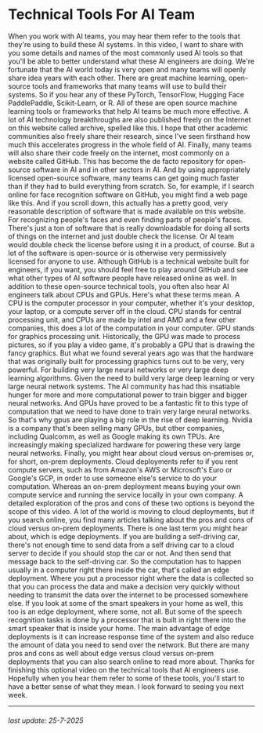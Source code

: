 # Technical Tools For AI Team

When you work with AI teams, you may hear them refer to the tools that
they're using to build these AI systems. In this video,
I want to share with you some details and names of the most
commonly used AI tools so that you'll be able to better understand
what these AI engineers are doing. We're fortunate that the AI
world today is very open and many teams will openly share
idea years with each other. There are great machine learning,
open-source tools and frameworks that many teams will
use to build their systems. So if you hear any of these PyTorch,
TensorFlow, Hugging Face PaddlePaddle,
Scikit-Learn, or R. All of these are open source
machine learning tools or frameworks that help AI teams
be much more effective. A lot of AI technology breakthroughs
are also published freely on the Internet on this website
called archive, spelled like this. I hope that other academic communities
also freely share their research, since I've seen firsthand how much
this accelerates progress in the whole field of AI. Finally, many teams will also share
their code freely on the internet, most commonly on a website called GitHub. This has become the de
facto repository for open-source software in AI and
in other sectors in AI. And by using appropriately licensed
open-source software, many teams can get going much faster than if they
had to build everything from scratch. So, for example, if I search online for face recognition software on GitHub, you might find a web page like this. And if you scroll down,
this actually has a pretty good, very reasonable description of software
that is made available on this website. For recognizing people's faces and
even finding parts of people's faces. There's just a ton of software
that is really downloadable for doing all sorts of things on the internet
and just double check the license. Or AI team would double check the license
before using it in a product, of course. But a lot of the software
is open-source or is otherwise very permissively
licensed for anyone to use. Although GitHub is a technical website
built for engineers, if you want, you should feel free to
play around GitHub and see what other types of AI software
people have released online as well. In addition to these
open-source technical tools, you often also hear AI engineers
talk about CPUs and GPUs. Here's what these terms mean. A CPU is the computer processor in your
computer, whether it's your desktop, your laptop, or
a compute server off in the cloud. CPU stands for central processing unit,
and CPUs are made by intel and AMD and a few other companies, this does
a lot of the computation in your computer. GPU stands for graphics processing unit. Historically, the GPU was made to process
pictures, so if you play a video game, it's probably a GPU that is
drawing the fancy graphics. But what we found several years ago was
that the hardware that was originally built for processing graphics turns
out to be very, very powerful. For building very large neural networks or
very large deep learning algorithms. Given the need to build
very large deep learning or very large neural network systems. The AI community has had this
insatiable hunger for more and more computational power to train
bigger and bigger neural networks. And GPUs have proved to be a fantastic
fit to this type of computation that we need to have done to train
very large neural networks. So that's why gpus are playing a big
role in the rise of deep learning. Nvidia is a company that's been selling
many GPUs, but other companies, including Qualcomm,
as well as Google making its own TPUs. Are increasingly making
specialized hardware for powering these very large neural networks. Finally, you might hear about
cloud versus on-premises or, for short, on-prem deployments. Cloud deployments refer to
if you rent compute servers, such as from Amazon's AWS or
Microsoft's Euro or Google's GCP, in order to use someone else's
service to do your computation. Whereas an on-prem deployment means
buying your own compute service and running the service locally
in your own company. A detailed exploration of the pros and cons of these two options is
beyond the scope of this video. A lot of the world is moving to cloud
deployments, but if you search online, you find many articles
talking about the pros and cons of cloud versus on-prem deployments. There is one last term you might hear
about, which is edge deployments. If you are building a self-driving car,
there's not enough time to send data from a self driving car to a cloud server to
decide if you should stop the car or not. And then send that message
back to the self-driving car. So the computation has to happen usually
in a computer right there inside the car, that's called an edge deployment. Where you put a processor right
where the data is collected so that you can process the data and make
a decision very quickly without needing to transmit the data over the internet
to be processed somewhere else. If you look at some of the smart
speakers in your home as well, this too is an edge deployment,
where some, not all. But some of the speech recognition tasks
is done by a processor that is built in right there into the smart
speaker that is inside your home. The main advantage of edge deployments
is it can increase response time of the system and also reduce the amount of
data you need to send over the network. But there are many pros and cons as
well about edge versus cloud versus on-prem deployments that you can also
search online to read more about. Thanks for finishing this optional video on
the technical tools that AI engineers use. Hopefully when you hear them
refer to some of these tools, you'll start to have a better
sense of what they mean. I look forward to seeing you next week.

---

###### last update: 25-7-2025